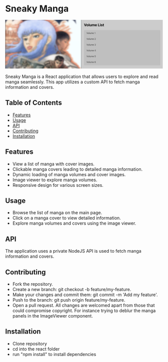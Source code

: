 # Sneaky Manga

![Sneaky Manga Logo](Image0Header.png)

Sneaky Manga is a React application that allows users to explore and read manga seamlessly. This app utilizes a custom API to fetch manga information and covers.

## Table of Contents

- [Features](#features)
- [Usage](#usage)
- [API](#api)
- [Contributing](#contributing)
- [Installation](#installation)

## Features

- View a list of manga with cover images.
- Clickable manga covers leading to detailed manga information.
- Dynamic loading of manga volumes and cover images.
- Image viewer to explore manga volumes.
- Responsive design for various screen sizes.

## Usage

- Browse the list of manga on the main page.
- Click on a manga cover to view detailed information.
- Explore manga volumes and covers using the image viewer.

## API

The application uses a private NodeJS API is used to fetch manga information and covers.

## Contributing

- Fork the repository.
- Create a new branch: git checkout -b feature/my-feature.
- Make your changes and commit them: git commit -m 'Add my feature'.
- Push to the branch: git push origin feature/my-feature.
- Open a pull request.
All changes are welcomed apart from those that could compromise copyright. For instance trying to deblur the manga panels in the ImageViewer component.


## Installation

- Clone repository
- cd into the react folder
- run "npm install" to install dependencies
